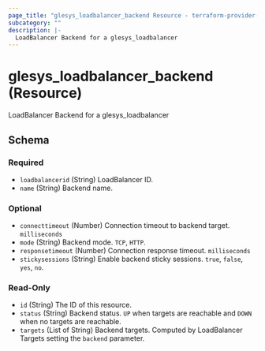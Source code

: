 ```yaml
---
page_title: "glesys_loadbalancer_backend Resource - terraform-provider-glesys"
subcategory: ""
description: |-
  LoadBalancer Backend for a glesys_loadbalancer
---
```

# glesys_loadbalancer_backend (Resource)
LoadBalancer Backend for a glesys_loadbalancer

<!-- schema generated by tfplugindocs -->
## Schema

### Required

- `loadbalancerid` (String) LoadBalancer ID.
- `name` (String) Backend name.

### Optional

- `connecttimeout` (Number) Connection timeout to backend target. `milliseconds`
- `mode` (String) Backend mode. `TCP`, `HTTP`.
- `responsetimeout` (Number) Connection response timeout. `milliseconds`
- `stickysessions` (String) Enable backend sticky sessions. `true`, `false`, `yes`, `no`.

### Read-Only

- `id` (String) The ID of this resource.
- `status` (String) Backend status. `UP` when targets are reachable and `DOWN` when no targets are reachable.
- `targets` (List of String) Backend targets. Computed by LoadBalancer Targets setting the `backend` parameter.

